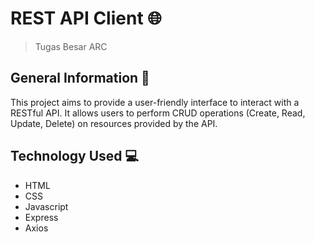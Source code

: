 # REST API Client 🌐
>Tugas Besar ARC
## General Information :page_facing_up:
This project aims to provide a user-friendly interface to interact with a RESTful API. It allows users to perform CRUD operations (Create, Read, Update, Delete) on resources provided by the API.
## Technology Used :computer:
- HTML
- CSS
- Javascript
- Express
- Axios

